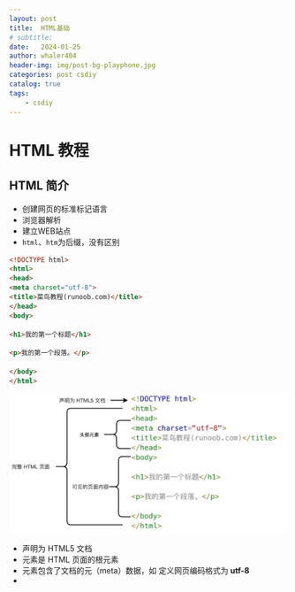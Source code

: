 ```yaml
---
layout: post
title:  HTML基础
# subtitle: 
date:   2024-01-25
author: whaler404
header-img: img/post-bg-playphone.jpg
categories: post csdiy
catalog: true
tags:
    - csdiy
---
```


# HTML 教程

## HTML 简介

- 创建网页的标准标记语言
- 浏览器解析
- 建立WEB站点
- `html`、`htm`为后缀，没有区别

```html
<!DOCTYPE html>
<html>
<head>
<meta charset="utf-8">
<title>菜鸟教程(runoob.com)</title>
</head>
<body>
 
<h1>我的第一个标题</h1>
 
<p>我的第一个段落。</p>
 
</body>
</html>
```

![image-20230728183204086](/assets/images/HTML.assets/image-20230728183204086.png)

- **<!DOCTYPE html>** 声明为 HTML5 文档
- **<html>** 元素是 HTML 页面的根元素
- **<head>** 元素包含了文档的元（meta）数据，如 **<meta charset="utf-8">** 定义网页编码格式为 **utf-8**
- **<title>** 元素描述了文档的标题
- **<body>** 元素包含了可见的页面内容
- **<h1>** 元素定义一个大标题
- **<p>** 元素定义一个段落



**HTML网页结构**

<img src="/assets/images/HTML.assets/image-20230728184424810.png" alt="image-20230728184424810" style="zoom:67%;" />

> 只有<body>区域才会在浏览器中显示

## HTML 编辑器

推荐vscode和sublime text

## HTML 基础

- **HTML标题：**通过<h1>-<h6>标签定义，`<h1>这是一个标题</h1>`

- **HTML段落：**通过<p>标签定义，`<p>这是一个段落。</p>`

- **HTML链接：**通过<a>标签定义，`<a href="https://www.runoob.com">这是一个链接</a>`，href在属性中指定连接的地址
- **HTML图像：**`<img decoding="async" src="/images/logo.png" width="258" height="39" />`，图像的名称和尺寸以属性的形式提供

## HTML 元素

HTML文档由HTML元素定义

```html
<!DOCTYPE html>
<html>

<body>
<p>这是第一个段落。</p>
</body>

</html>
```

- **HTML元素语法：**以开始标签起始，结束标签终止

- **嵌套的HTML元素：**HTML由相互嵌套的HTML元素构成

- **HTML实例解析：**

  - \<p\> 元素：定义了 HTML 文档中的一个段落

  - \<body\>元素：定义了 HTML 文档的主体

  - \<html\>元素：定义了整个html文档

- **HTML空元素：**没有内容的 HTML 元素被称为空元素。空元	素是在开始标签中关闭的

- **HTML大小写不敏感：**推荐使用小写

## HTML 属性

- HTML元素提供的附加信息
- 一般描述在开始标签
- 以名称/值对的形式出现

- **HTML属性使用引用属性值：**双引号最常用，单引号也可以

- **常用的HTML元素属性：**
  - class：为html元素定义一个或多个类名（classname）
  - id：定义元素唯一的id
  - style：规定元素的行内样式
  - title：描述元素的额外信息

## HTML 标题

h标签用于标题，hr标签用于创建水平线分割内容

```java
<p>这是一个段落。</p>
<hr>
<p>这是一个段落。</p>
```

**HTML注释：**`<!-- 这是一个注释 -->`

## HTML 段落

p标签用于段落，br标签用于折行

## HTML 文本格式化

**文本格式化标签**

- **b：**粗体
- **em：**着重文字
- **small：**小号字
- **strong：**加重语气
- **sub：**下标字
- **sup：**上标字
- **ins：**插入字
- **del：**删除字

**计算机输出标签**

- **code：**代码
- **kbd：**键盘码
- **samp：**代码样式
- **var：**变量
- **pre：**预格式文本

**HTML引文、引用、标签定义**

- **abbr：**缩写
- **address：**地址
- **bdo：**文字方向
- **blockquote：**长的引用
- **q：**短的引用
- **cite：**引用
- **dfn：**一个定义项目

## HTML 链接

- 使用a标签设置超文本链接

- 超链接可以是字、图像

- href属性定义了链接地址

- target属性定义了被链接的文档放在服务器哪里

  ```html
  <p>跳出框架?</p> 
  <a href="http://www.runoob.com/" target="_top">点击这里!</a> 
  ```

- id属性用于创建HTML文档书签

  ```html
  <p>
  <a href="#C4">查看章节 4</a>
  </p>
  <h2><a id="C4">章节 4</a></h2>
  ```

## HTML 头部

- title标签定义了HTML文档标题

  ```html
  <title>文档标题</title>
  ```

- base定义了文档中所有链接默认的url

  ```html
  <base href="http://www.runoob.com/images/" target="_blank">
  ```

- meta提供HTML文档的meta标记

  ```html
  <link rel="stylesheet" type="text/css" href="mystyle.css">
  ```

- style元素定义了HTML文档的样式文件引用地址

  ```html
  <head>
  <style type="text/css">
  body {
      background-color:yellow;
  }
  p {
      color:blue
  }
  </style>
  </head>
  ```

  > 页面背景为黄色

HTML CSS

HTML 图像

HTML 表格

HTML 列表

HTML 区块

HTML 布局

HTML 表单

HTML 框架

HTML 颜色

HTML 颜色名

HTML 颜色值

HTML 脚本

HTML 字符实体

HTML URL

HTML 速查列表

HTML 标签简写及全程

HTML 总结



# HTML5 教程

## HTML5 浏览器支持

HTML5 新元素

HTML5 Canvas

HTML5 SVG

HTML5 MathML

HTML5 拖放

HTML5 地理位置

HTML5 视频

HTML5 音频

HTML5 input类型

HTML5 表单元素

HTML5 语义元素

HTML5 Web存储

HTML5 Web SQL

HTML5 应用程序缓存

HTML5 Web Workers

HTML5 代码规范